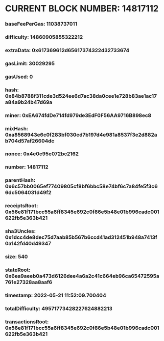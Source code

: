 # CURRENT BLOCK NUMBER: 14817112

### baseFeePerGas: 11038737011
### difficulty: 14860905855322212
### extraData: 0x617369612d65617374322d32733674
### gasLimit: 30029295
### gasUsed: 0
### hash: 0x84b8788f311cde3d524ee6d7ac38da0cee1e728b83ae1ac17a84a9b24b47d69a
### miner: 0xEA674fdDe714fd979de3EdF0F56AA9716B898ec8
### mixHash: 0xa8568943e6c0f283bf030cd7b197d4e981a8537f3e2d882ab704d57af26604dc
### nonce: 0x4e0c95e072bc2162
### number: 14817112
### parentHash: 0x6c57bb0065ef77409805cf8bf6bbc58e74bf6c7a84fe5f3c66dc5064031d49f2
### receiptsRoot: 0x56e81f171bcc55a6ff8345e692c0f86e5b48e01b996cadc001622fb5e363b421
### sha3Uncles: 0x1dcc4de8dec75d7aab85b567b6ccd41ad312451b948a7413f0a142fd40d49347
### size: 540
### stateRoot: 0x6ea9aeeb0a473d6126dee4a6a2c41c664eb96ca65472595a761e27328aa8aaf6
### timestamp: 2022-05-21 11:52:09.700404
### totalDifficulty: 49571773428227624882213
### transactionsRoot: 0x56e81f171bcc55a6ff8345e692c0f86e5b48e01b996cadc001622fb5e363b421
